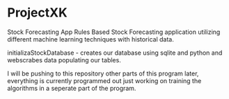 # ProjectXK
Stock Forecasting App
Rules Based Stock Forecasting application utilizing different machine learning techniques with historical data.

initializaStockDatabase - creates our database using sqlite and python and webscrabes data populating our tables.

I will be pushing to this repository other parts of this program later, everything is currently programmed out just working on training the algorithms in a seperate part of the program.
